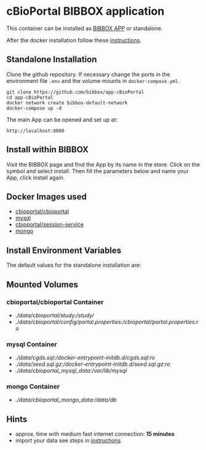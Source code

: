 # cBioPortal BIBBOX application

This container can be installed as [BIBBOX APP](https://bibbox.readthedocs.io/en/latest/ "BIBBOX App Store") or standalone. 

After the docker installation follow these [instructions](INSTALL-APP.md).

## Standalone Installation 

Clone the github repository. If necessary change the ports in the environment file `.env` and the volume mounts in `docker-compose.yml`.

```
git clone https://github.com/bibbox/app-cBioPortal
cd app-cBioPortal
docker network create bibbox-default-network
docker-compose up -d
```

The main App can be opened and set up at:
```
http://localhost:8080
```

## Install within BIBBOX

Visit the BIBBOX page and find the App by its name in the store. Click on the symbol and select install. Then fill the parameters below and name your App, click install again.

## Docker Images used
  - [cbioportal/cbioportal](https://hub.docker.com/r/cbioportal/cbioportal) 
  - [mysql](https://hub.docker.com/r/mysql) 
  - [cbioportal/session-service](https://hub.docker.com/r/cbioportal/session-service) 
  - [mongo](https://hub.docker.com/r/mongo) 


 
## Install Environment Variables

  
The default values for the standalone installation are:

  
## Mounted Volumes
### cbioportal/cbioportal Container
  - *./data/cbioportal/study:/study/*
  - *./data/cbioportal/config/portal.properties:/cbioportal/portal.properties:ro*
### mysql Container
  - *./data/cgds.sql:/docker-entrypoint-initdb.d/cgds.sql:ro*
  - *./data/seed.sql.gz:/docker-entrypoint-initdb.d/seed.sql.gz:ro*
  - *./data/cbioportal_mysql_data:/var/lib/mysql*
### mongo Container
  - *./data/cbioportal_mongo_data:/data/db*

## Hints
* approx. time with medium fast internet connection: **15 minutes**
* import your data see steps in [instructions](INSTALL-APP.md)
